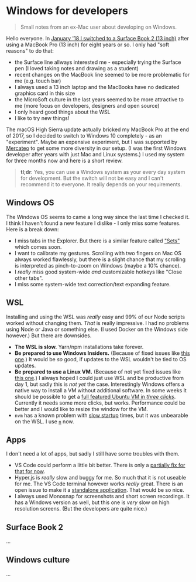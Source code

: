 # Windows for developers

> Small notes from an ex-Mac user about developing on Windows.

Hello everyone. In [January '18 I switched to a Surface Book 2 (13 inch)](https://twitter.com/PipoPeperoni/status/953267367899025409) after using a MacBook Pro (13 inch) for eight years or so. I only had "soft reasons" to do that:

- the Surface line allways interested me - especially trying the Surface pen (I loved taking notes and drawing as a student)
- recent changes on the MacBook line seemed to be more problematic for me (e.g. touch bar)
- I always used a 13 inch laptop and the MacBooks have no dedicated graphics card in this size
- the MicroSoft culture in the last years seemed to be more attractive to me (more focus on developers, designers and open source)
- I only heard good things about the WSL
- I like to try new things!

The macOS High Sierra update actually bricked my MacBook Pro at the end of 2017, so I decided to switch to Windows 10 completely - as an "experiment". Maybe an expensive experiment, but I was supported by [Mercateo](https://github.com/Mercateo) to get some more diversity in our setup. (I was the first Windows developer after years with just Mac and Linux systems.) I used my system for three months now and here is a short review.

> **tl;dr**: Yes, you can use a Windows system as your every day system for development. But the switch will not be easy and I can't recommend it to everyone. It really depends on your requirements.

## Windows OS

The Windows OS seems to came a long way since the last time I checked it. I think I haven't found a new feature I dislike - I only miss some features. Here is a break down:

- I miss tabs in the Explorer. But there is a similar feature called ["Sets"](https://arstechnica.com/gadgets/2017/11/tabs-come-to-every-window-in-windows-10-sets/) which comes soon.
- I want to calibrate my gestures. Scrolling with two fingers on Mac OS always worked flawlessly, but there is a slight chance that my scrolling is interpreted as pinch-to-zoom on Windows (maybe a 10% chance).
- I _really_ miss good system-wide _and_ customizable hotkeys like "Close other tabs".
- I miss some system-wide text correction/text expanding feature.

## WSL

Installing and using the WSL was _really_ easy and 99% of our Node scripts worked without changing them. _That_ is really impressive. I had no problems using Node or Java or something else. (I used Docker on the Windows side however.) But there are downsides.

- **The WSL is slow.** Yarn/npm installations take forever.
- **Be prepared to use Windows Insiders.** (Because of fixed issues like [this one](https://github.com/Microsoft/WSL/issues/2898).) It would be _so_ good, if updates to the WSL wouldn't be tied to OS updates.
- **Be prepared to use a Linux VM.** (Because of not yet fixed issues like [this one](https://github.com/Microsoft/WSL/issues/2780).) I always hoped I could just use WSL and be productive from day 1, but sadly this is _not yet_ the case. Interestingly Windows offers a native way to install a VM without additional software. In some weeks it should be possible to get a [full featured Ubuntu VM in _three clicks_](https://blogs.technet.microsoft.com/virtualization/2018/02/28/sneak-peek-taking-a-spin-with-enhanced-linux-vms/). Currently it needs some more clicks, but works. Performance could be better and I would like to resize the window for the VM.
- `nvm` has a known problem with [slow startup](https://github.com/creationix/nvm/issues/1277) times, but it was unbearable on the WSL. I use [`n`](https://github.com/mklement0/n-install) now. 

## Apps

I don't need a lot of apps, but sadly I still have some troubles with them.

- VS Code could perform a little bit better. There is only a [partially fix for that for now](https://github.com/Microsoft/vscode/issues/13612).
- Hyper.js is _really_ slow and buggy for me. So much that it is not useable for me. The VS Code terminal however works _really_ great. There is an open issue to make it a [standalone application](https://github.com/Microsoft/vscode/issues/34442). That would be so nice.
- I always used Monosnap for screenshots and short screen recordings. It has a Windows version as well, but this one is _very_ slow on high resolution screens. (But the developers are quite nice.)

## Surface Book 2

...

## Windows culture

...
